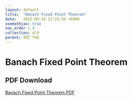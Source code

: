 ```yaml
---
layout: default
title:  "Banach Fixed Point Theorem"
date:   2022-09-16 21:22:34 +0900
usemathjax: true
nav_order : 4
collection: old
parent: 예전 자료
---
```

# Banach Fixed Point Theorem

## PDF Download

<!-- <object data="../old_download/Banach Fixed Point Theorem.pdf" width="750" height="1075" type='application/pdf'></object> -->
<a target='_blank' href='../old_download/Banach Fixed Point Theorem.pdf'>Banach Fixed Point Theorem PDF</a>
